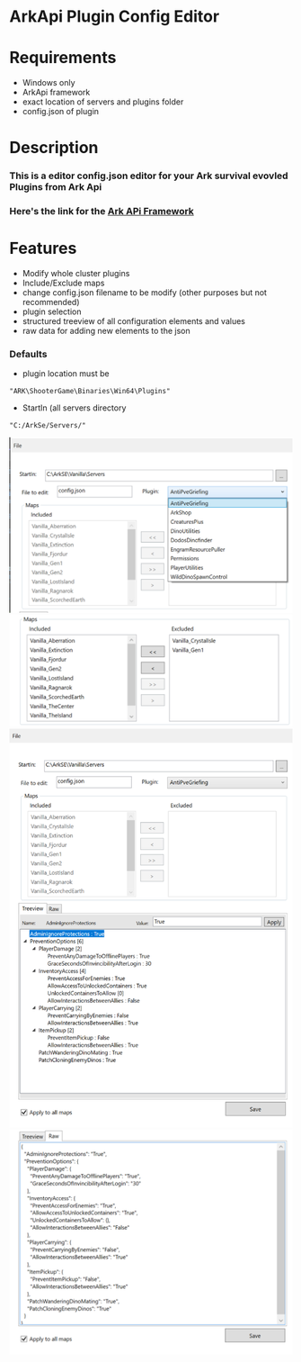 # ArkApi Plugin Config Editor

# Requirements
- Windows only
- ArkApi framework 
- exact location of servers and plugins folder
- config.json of plugin

# Description
### This is a editor config.json editor for your Ark survival evovled Plugins from Ark Api
### Here's the link for the [Ark APi Framework](https://gameservershub.com/forums/resources/ark-server-api.12/)

# Features
- Modify whole cluster plugins
- Include/Exclude maps
- change config.json filename to be modify (other purposes but not recommended)
- plugin selection
- structured treeview of all configuration elements and values
- raw data for adding new elements to the json

### Defaults
- plugin location must be
```
"ARK\ShooterGame\Binaries\Win64\Plugins"
```
- StartIn (all servers directory
```
"C:/ArkSe/Servers/"
```
![Plugin selection](/ss/ss2.png?raw=true)
![Maps](/ss/ss4.png?raw=true)
![Sample](/ss/ss1.png?raw=true)
![Raw data](/ss/ss3.png?raw=true)

